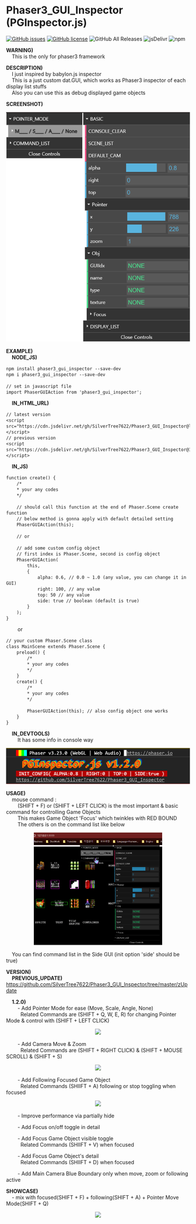 
# Phaser3_GUI_Inspector (PGInspector.js)

[![GitHub issues](https://img.shields.io/github/issues/SilverTree7622/Phaser3_GUI_Inspector)](https://github.com/SilverTree7622/Phaser3_GUI_Inspector/issues)
[![GitHub license](https://img.shields.io/github/license/SilverTree7622/Phaser3_GUI_Inspector)](https://github.com/SilverTree7622/Phaser3_GUI_Inspector/blob/master/LICENSE.md)
![GitHub All Releases](https://img.shields.io/github/downloads/SilverTree7622/Phaser3_GUI_Inspector/total)
![jsDelivr](https://img.shields.io/jsdelivr/gh/hm/SilverTree7622/Phaser3_GUI_Inspector)
![npm](https://img.shields.io/npm/dy/phaser3_gui_inspector?label=npm)

**WARNING)**\
&nbsp;&nbsp;&nbsp;&nbsp;This is the only for phaser3 framework

**DESCRIPTION)**\
&nbsp;&nbsp;&nbsp;&nbsp;I just inspired by babylon.js inspector\
&nbsp;&nbsp;&nbsp;&nbsp;This is a just custom dat.GUI, which works as Phaser3 inspector of each display list stuffs \
&nbsp;&nbsp;&nbsp;&nbsp;Also you can use this as debug displayed game objects

**SCREENSHOT)**
<p align="center">
  <img src="./zReadmeSrc/v120/titleCapture.PNG">
</p>

**EXAMPLE)**\
&nbsp;&nbsp;&nbsp;&nbsp;**NODE_JS)**
	
	npm install phaser3_gui_inspector --save-dev
	npm i phaser3_gui_inspector --save-dev
	
	// set in javascript file
	import PhaserGUIAction from 'phaser3_gui_inspector';
	
&nbsp;&nbsp;&nbsp;&nbsp;**IN_HTML_URL)**
	
	// latest version
	<script src="https://cdn.jsdelivr.net/gh/SilverTree7622/Phaser3_GUI_Inspector@latest/dist/PGInspector.min.js"></script>
	// previous version
	<script src="https://cdn.jsdelivr.net/gh/SilverTree7622/Phaser3_GUI_Inspector@1.1.4/dist/PGInspector.min.js"></script>


&nbsp;&nbsp;&nbsp;&nbsp;**IN_JS)**

	function create() {
		/*
		* your any codes
		*/
		
		// should call this function at the end of Phaser.Scene create function
		// below method is gonna apply with default detailed setting
		PhaserGUIAction(this);
		
		// or
		
		// add some custom config object
		// first index is Phaser.Scene, second is config object
		PhaserGUIAction(
			this,
			{
				alpha: 0.6, // 0.0 ~ 1.0 (any value, you can change it in GUI)
				right: 100, // any value
				top: 50 // any value
				side: true // boolean (default is true)
			}
		);
	}

&nbsp;&nbsp;&nbsp;&nbsp;&nbsp;&nbsp;&nbsp;&nbsp;or

	// your custom Phaser.Scene class
	class MainScene extends Phaser.Scene {
		preload() {
			/*
			* your any codes
			*/
		}
		create() {
			/*
			* your any codes
			*/
			
			PhaserGUIAction(this); // also config object one works
		}
	}


&nbsp;&nbsp;&nbsp;&nbsp;**IN_DEVTOOLS)**\
&nbsp;&nbsp;&nbsp;&nbsp;&nbsp;&nbsp;&nbsp;&nbsp;It has some info in console way
	
<p align="center">
  <img src="./zReadmeSrc/v120/devtoolsCapture.PNG">
</p>

**USAGE)**\
&nbsp;&nbsp;&nbsp;&nbsp;mouse command : \
&nbsp;&nbsp;&nbsp;&nbsp;&nbsp;&nbsp;&nbsp;&nbsp;(SHIFT + F) or (SHIFT + LEFT CLICK) is the most important & basic command for controlling Game Objects\
&nbsp;&nbsp;&nbsp;&nbsp;&nbsp;&nbsp;&nbsp;&nbsp;This makes Game Object 'Focus' which twinkles with RED BOUND\
&nbsp;&nbsp;&nbsp;&nbsp;&nbsp;&nbsp;&nbsp;&nbsp;The others is on the command list like below

<p align="center">
	<img src="./zReadmeSrc/v120/cmdsCapture.gif" width="70%">
</p>

&nbsp;&nbsp;&nbsp;&nbsp;You can find command list in the Side GUI (init option 'side' should be true)

**VERSION)**\
&nbsp;&nbsp;&nbsp;&nbsp;**PREVIOUS_UPDATE)** https://github.com/SilverTree7622/Phaser3_GUI_Inspector/tree/master/zUpdate

&nbsp;&nbsp;&nbsp;&nbsp;**1.2.0)**\
&nbsp;&nbsp;&nbsp;&nbsp;&nbsp;&nbsp;&nbsp;&nbsp;- Add Pointer Mode for ease (Move, Scale, Angle, None)\
&nbsp;&nbsp;&nbsp;&nbsp;&nbsp;&nbsp;&nbsp;&nbsp;&nbsp;&nbsp;Related Commands are (SHIFT + Q, W, E, R) for changing Pointer Mode & control with (SHIFT + LEFT CLICK)

<p align="center">
	<img src="./zReadmeSrc/v120/pointerModeCapture.gif" width="70%">
</p>

&nbsp;&nbsp;&nbsp;&nbsp;&nbsp;&nbsp;&nbsp;&nbsp;- Add Camera Move & Zoom\
&nbsp;&nbsp;&nbsp;&nbsp;&nbsp;&nbsp;&nbsp;&nbsp;&nbsp;&nbsp;Related Commands are (SHIFT + RIGHT CLICK) & (SHIFT + MOUSE SCROLL) & (SHIFT + S)

<p align="center">
	<img src="./zReadmeSrc/v120/camerDebugCapture.gif" width="70%">
</p>

&nbsp;&nbsp;&nbsp;&nbsp;&nbsp;&nbsp;&nbsp;&nbsp;- Add Following Focused Game Object\
&nbsp;&nbsp;&nbsp;&nbsp;&nbsp;&nbsp;&nbsp;&nbsp;&nbsp;&nbsp;Related Commands (SHIIFT + A) following or stop toggling when focused

<p align="center">
	<img src="./zReadmeSrc/v120/followingCapture.gif" width="70%">
</p>


&nbsp;&nbsp;&nbsp;&nbsp;&nbsp;&nbsp;&nbsp;&nbsp;- Improve performance via partially hide

&nbsp;&nbsp;&nbsp;&nbsp;&nbsp;&nbsp;&nbsp;&nbsp;- Add Focus on/off toggle in detail

&nbsp;&nbsp;&nbsp;&nbsp;&nbsp;&nbsp;&nbsp;&nbsp;- Add Focus Game Object visible toggle\
&nbsp;&nbsp;&nbsp;&nbsp;&nbsp;&nbsp;&nbsp;&nbsp;&nbsp;&nbsp;Related Commands (SHIIFT + V) when focused

&nbsp;&nbsp;&nbsp;&nbsp;&nbsp;&nbsp;&nbsp;&nbsp;- Add Focus Game Object's detail\
&nbsp;&nbsp;&nbsp;&nbsp;&nbsp;&nbsp;&nbsp;&nbsp;&nbsp;&nbsp;Related Commands (SHIIFT + D) when focused

&nbsp;&nbsp;&nbsp;&nbsp;&nbsp;&nbsp;&nbsp;&nbsp;- Add Main Camera Blue Boundary only when move, zoom or following active


**SHOWCASE)**\
&nbsp;&nbsp;&nbsp;&nbsp;- mix with focused(SHIFT + F) + following(SHIFT + A) + Pointer Move Mode(SHIFT + Q)

<p align="center">
	<img src="./zReadmeSrc/v120/showcase1.gif" width="70%">
</p>



